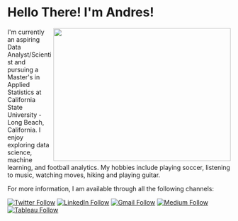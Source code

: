 # Hello There! I'm Andres!

<img align="right" width="400" height="300" src="https://img.i-scmp.com/cdn-cgi/image/fit=contain,width=1098,format=auto/sites/default/files/styles/1200x800/public/d8/images/methode/2019/05/16/af330f24-777d-11e9-933d-71f872cf659b_image_hires_161624.jpg?itok=SVoJEL7L&v=1557994593">

I'm currently an aspiring Data Analyst/Scientist and pursuing a Master's in Applied Statistics at California State University - Long Beach, California. I enjoy exploring data science, machine learning, and football analytics. My hobbies include playing soccer, listening to music, watching moves, hiking and playing guitar.

For more information, I am available through all the following channels:

[![Twitter Follow](https://img.shields.io/badge/Twitter-1DA1F2?style=for-the-badge&logo=twitter&logoColor=white)](https://twitter.com/AndresAnalytics)
[![LinkedIn Follow](https://img.shields.io/badge/LinkedIn-0077B5?style=for-the-badge&logo=linkedin&logoColor=white)](https://www.linkedin.com/in/andresgonzalez26/)
[![Gmail Follow](https://img.shields.io/badge/Gmail-D14836?style=for-the-badge&logo=gmail&logoColor=white)](mailto:gonzalez.andrespsg@gmail.com)
[![Medium Follow](https://img.shields.io/badge/Medium-12100E?style=for-the-badge&logo=medium&logoColor=white)](https://medium.com/@gonzalez_afc)
[![Tableau Follow](https://img.shields.io/badge/Tableau-E97627?style=for-the-badge&logo=Tableau&logoColor=white)](https://public.tableau.com/app/profile/andres.gonzalez2672)


<!---
OKcomputer626/OKcomputer626 is a ✨ special ✨ repository because its `README.md` (this file) appears on your GitHub profile.
You can click the Preview link to take a look at your changes.
--->
